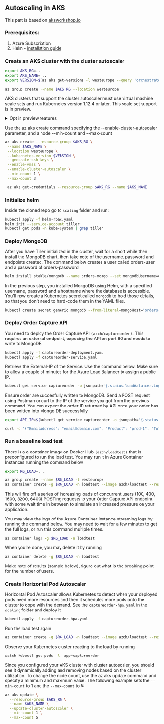 ## Autoscaling in AKS
This part is based on [aksworkshop.io](https://aksworkshop.io/)
### Prerequisites:

1. Azure Subscription
2. Helm - [installation guide](https://helm.sh/docs/using_helm/#installing-helm)

### Create an AKS cluster with the cluster autoscaler

```bash
export AKS_RG=...
export AKS_NAME=...
export VERSION=$(az aks get-versions -l westeurope --query 'orchestrators[-1].orchestratorVersion' -o tsv)

az group create --name $AKS_RG --location westeurope
```

AKS clusters that support the cluster autoscaler must use virtual machine scale sets and run Kubernetes version 1.12.4 or later. This scale set support is in preview. 
<details><summary> Opt in preview features </summary>
<p>
To opt in and create clusters that use scale sets, first install the aks-preview Azure CLI extension using the `az extension add` command, as shown in the following example:

```bash
az extension add --name aks-preview
```
To create an AKS cluster that uses scale sets, you must also enable a feature flag on your subscription. To register the VMSSPreview feature flag, use the `az feature register` command as shown in the following example:
```bash
az feature register --name VMSSPreview --namespace Microsoft.ContainerService
```
It takes a few minutes for the status to show Registered. You can check on the registration status using the `az feature list` command:
```bash
az feature list -o table --query "[?contains(name, 'Microsoft.ContainerService/VMSSPreview')].{Name:name,State:properties.state}"
```
When ready, refresh the registration of the Microsoft.ContainerService resource provider using the `az provider register` command:
```bash
az provider register --namespace Microsoft.ContainerService
```
</p>
</details>

Use the az aks create command specifying the --enable-cluster-autoscaler parameter, and a node --min-count and --max-count
```bash
az aks create --resource-group $AKS_RG \
 --name $AKS_NAME \
 --location westeurope \
 --kubernetes-version $VERSION \
 --generate-ssh-keys \
 --enable-vmss \
 --enable-cluster-autoscaler \
 --min-count 1 \
 --max-count 3

 az aks get-credentials --resource-group $AKS_RG --name $AKS_NAME
```

### Initialize helm
Inside the cloned repo go to `scaling` folder and run:
```bash
kubectl apply -f helm-rbac.yaml
helm init --service-account tiller
kubectl get pods -n kube-system | grep tiller
```

### Deploy MongoDB
After you have Tiller initialized in the cluster, wait for a short while then install the MongoDB chart, then take note of the username, password and endpoints created. The command below creates a user called orders-user and a password of orders-password
```bash
helm install stable/mongodb --name orders-mongo --set mongodbUsername=orders-user,mongodbPassword=orders-password,mongodbDatabase=akschallenge
```
In the previous step, you installed MongoDB using Helm, with a specified username, password and a hostname where the database is accessible. You’ll now create a Kubernetes secret called `mongodb` to hold those details, so that you don’t need to hard-code them in the YAML files.
```bash
kubectl create secret generic mongodb --from-literal=mongoHost="orders-mongo-mongodb.default.svc.cluster.local" --from-literal=mongoUser="orders-user" --from-literal=mongoPassword="orders-password"
```

### Deploy Order Capture API
You need to deploy the Order Capture API `(azch/captureorder)`. This requires an external endpoint, exposing the API on port 80 and needs to write to MongoDB.
```bash
kubectl apply -f captureorder-deployment.yaml
kubectl apply -f captureorder-service.yaml
```
Retrieve the External-IP of the Service. Use the command below. Make sure to allow a couple of minutes for the Azure Load Balancer to assign a public IP.
```bash
kubectl get service captureorder -o jsonpath="{.status.loadBalancer.ingress[*].ip}"
```
Ensure order are succesfully written to MongoDB. Send a POST request using Postman or curl to the IP of the service you got from the previous command. You can expect the order ID returned by API once your order has been written into Mongo DB successfully
```bash
export API_IP=$(kubectl get service captureorder -o jsonpath="{.status.loadBalancer.ingress[*].ip}")

curl -d '{"EmailAddress": "email@domain.com", "Product": "prod-1", "Total": 100}' -H "Content-Type: application/json" -X POST http://$API_IP/v1/order
```

### Run a baseline load test

There is a a container image on Docker Hub `(azch/loadtest)` that is preconfigured to run the load test. You may run it in Azure Container Instances running the command below
```bash
export RG_LOAD=...

az group create --name $RG_LOAD -l westeurope
az container create -g $RG_LOAD -n loadtest --image azch/loadtest --restart-policy Never -e SERVICE_IP=$API_IP
```
This will fire off a series of increasing loads of concurrent users (100, 400, 1600, 3200, 6400) POSTing requests to your Order Capture API endpoint with some wait time in between to simulate an increased pressure on your application.

You may view the logs of the Azure Container Instance streaming logs by running the command below. You may need to wait for a few minutes to get the full logs, or run this command multiple times.
```bash
az container logs -g $RG_LOAD -n loadtest
```
When you’re done, you may delete it by running
```bash
az container delete -g $RG_LOAD -n loadtest
```
Make note of results (sample below), figure out what is the breaking point for the number of users.

### Create Horizontal Pod Autoscaler

Horizontal Pod Autoscaler allows Kubernetes to detect when your deployed pods need more resources and then it schedules more pods onto the cluster to cope with the demand.
See the `captureorder-hpa.yaml` in the `scaling` folder and deploy it:
```bash
kubectl apply -f captureorder-hpa.yaml
```
Run the load test again
```bash
az container create -g $RG_LOAD -n loadtest --image azch/loadtest --restart-policy Never -e SERVICE_IP=$API_IP
```
Observe your Kubernetes cluster reacting to the load by running
```bash
watch kubectl get pods -l  app=captureorder
```
Since you configured your AKS cluster with cluster autoscaler, you should see it dynamically adding and removing nodes based on the cluster utilization. To change the node count, use the az aks update command and specify a minimum and maximum value. The following example sets the `--min-count` to 1 and the `--max-count` to 5:
```bash
az aks update \
  --resource-group $AKS_RG \
  --name $AKS_NAME \
  --update-cluster-autoscaler \
  --min-count 1 \
  --max-count 5
```